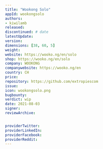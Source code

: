 ```yaml
---
title: "Wookong Solo"
appId: wookongsolo
authors:
- kiwilamb
released: 
discontinued: # date
latestUpdate:
version:
dimensions: [38, 60, 5]
weight: 
website: https://wooko.ng/en/solo
shop: https://wooko.ng/en/solo
company: WOOKONG
companywebsite: https://wooko.ng/en
country: CH
price: 
repository: https://github.com/extropiescom
issue:
icon: wookongsolo.png
bugbounty:
verdict: wip
date: 2021-08-03
signer:
reviewArchive:


providerTwitter: 
providerLinkedIn: 
providerFacebook: 
providerReddit: 
---
```


